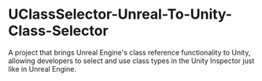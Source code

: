 # UClassSelector-Unreal-To-Unity-Class-Selector
A project that brings Unreal Engine's class reference functionality to Unity, allowing developers to select and use class types in the Unity Inspector just like in Unreal Engine.
